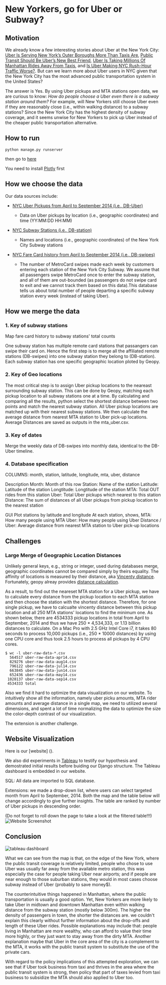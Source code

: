 # New Yorkers, go for Uber or Subway?

## Motivation

We already know a few interesting stories about Uber at the New York City: [Uber Is Serving New York’s Outer Boroughs More Than Taxis Are](http://fivethirtyeight.com/features/uber-is-serving-new-yorks-outer-boroughs-more-than-taxis-are/), [Public Transit Should Be Uber’s New Best Friend](http://fivethirtyeight.com/features/public-transit-should-be-ubers-new-best-friend/), [Uber Is Taking Millions Of Manhattan Rides Away From Taxis](http://fivethirtyeight.com/features/uber-is-taking-millions-of-manhattan-rides-away-from-taxis/), and [Is Uber Making NYC Rush-Hour Traffic Worse?](http://fivethirtyeight.com/features/is-uber-making-nyc-rush-hour-traffic-worse/). But can we learn more about Uber users in NYC given that the New York City has the most advanced public transportation system in the United States?

The answer is Yes. By using Uber pickups and MTA stations open data, we are curious to know: _How do people choose a Uber even there is a subway station around them?_ For example, will New Yorkers still choose Uber even if they are reasonably close (i.e., within walking distance) to a subway stations? Since the New York City has the highest density of subway coverage, and it seems unwise for New Yorkers to pick up Uber instead of the cheaper public transportation alternative.

## How to run
```
python manage.py runserver
```
then go to [here](http://127.0.0.1:8000/)

You need to install [Plotly](https://plot.ly/python/getting-started/) first

## How we choose the data

Our data sources include:

* [NYC Uber Pickups from April to September 2014 (i.e., DB-Uber)](https://github.com/fivethirtyeight/uber-tlc-foil-response)
  * Data on Uber pickups by location (i.e., geographic coordinates) and time (YY:MM:DD HH:MM)

* [NYC Subway Stations (i.e., DB-station)](https://data.cityofnewyork.us/Transportation/Subway-Stations/arq3-7z49)
  * Names and locations (i.e., geographic coordinates) of the New York City Subway stations

* [NYC Fare Card history from April to September 2014 (i.e., DB-swipes)](https://data.ny.gov/Transportation/Fare-Card-History-for-Metropolitan-Transportation-/v7qc-gwpn)
  * The number of MetroCard swipes made each week by customers entering each station of the New York City Subway. We assume that all passengers swipe MetroCard once to enter the subway station, and all of them are out-bounded (as passengers do not swipe card to exit and we cannot track them based on this data).This database tells us about total number of people departing a specific subway station every week (instead of taking Uber).

## How we merge the data
### 1. Key of subway stations
Map fare card history to subway stations' total counts

One subway station has multiple remote card stations that passangers can swipe their card on.
Hence the first step is to merge all the affiliated remote stations (DB-swipes) into one subway station they belong to (DB-station). Each subway station has one specific geographic location ploted by Geopy.

### 2. Key of Geo locations
The most critical step is to assign Uber pickup locations to the neareast surrounding subway station.
This can be done by Geopy, matching each pickup location to all subway stations one at a time. By calculating and comparing all the results, python select the shortest distance between two points and match the nearest subway station. All Uber pickup locations are matched up with their nearest subway stations. We then calculate the average distance from nearest MTA station to Uber pick-up locations. Average Distances are saved as outputs in the mta_uber.csv.

### 3. Key of dates
Merge the weekly data of DB-swipes into monthly data, identical to the DB-Uber timeline.

### 4. Database specification

COLUMNS: month, station, latitude, longitude, mta, uber, distance

Description
Month: Month of this row
Station: Name of the station
Latitude: Latitude of the station
Longtitude: Longtitude of the station
MTA: Total OUT rides from this station
Uber: Total Uber pickups which nearest to this station
Distance: The sum of distances of all Uber pickups from pickup location to the nearest station


GUI
Plot stations by latitude and longitude
At each station, shows,
MTA: How many people using MTA
Uber: How many people using Uber
Distance / Uber: Average distance from nearest MTA station to Uber pick-up locations

## Challenges

### Large Merge of Geographic Location Distances

Unlikely general keys, e.g., string or integer, used during databases merge, geographic coordinates cannot be compared simply by theirs equality. The affinity of locations is measured by their distance, aka [Vincenty distance](https://en.wikipedia.org/wiki/Vincenty's_formulae). Fortunately, geopy alreay provides [distance calculation](https://geopy.readthedocs.io/en/1.10.0/#module-geopy.distance).

As a result, to find out the neareset MTA station for a Uber pickup, we have to calculate every distance from the pickup location to each MTA station and then choose the station with the shortest distance. Therefore, for one single pickup, we have to calcualte vincenty distance between this pickup location and all 250 MTA stations' locations to find the minimum one. As shown below, there are 4534333 pickup locations in total from April to September, 2014 and thus we have 250 * 4,534,333, or 1.13 billion distances to calculate. On a Mac Pro with 2.5 GHz Intel Core i7, it takes 80 seconds to process 10,000 pickups (i.e., 250 * 10000 distances) by using one CPU core and thus took 2.5 hours to process all pickups by 4 CPU cores.

```
$ wc -l uber-raw-data-*.csv
  564517 uber-raw-data-apr14.csv
  829276 uber-raw-data-aug14.csv
  796122 uber-raw-data-jul14.csv
  663845 uber-raw-data-jun14.csv
  652436 uber-raw-data-may14.csv
 1028137 uber-raw-data-sep14.csv
 4534333 total
```

Also we find it hard to optimize the data visualization on our website. To intuitively show all the information, namely uber picku amounts, MTA rider amounts and average distance in a single map, we need to utilized several dimensions, and spent a lot of time normalizing the data to optimize the size the color-depth contrast of our visualization.

The extension is another challenge.

## Website Visualization
Here is our [website] ().

We also did experiments in [Tableau](https://public.tableau.com/views/NYCUber/Dashboard1?:embed=y&:display_count=yes) to testify our hypothesis and demostrated initial results before buiding our Django structure. The Tableau dashboard is embedded in our website.

SQL:
All data are imported to SQL database.

Extensions:
we made a drop-down list, where users can select targeted month from April to September, 2014. Both the map and the table below will change accordingly to give further insights. The table are ranked by number of Uber pickups in descending order. 

(Do not forget to roll down the page to take a look at the filtered table!!!)
![Website Screenshot](https://cloud.githubusercontent.com/assets/22580466/20856764/803bf8ec-b8cc-11e6-9834-48d7ffca93b5.png)

## Conclusion

![tableau dashboard](https://cloud.githubusercontent.com/assets/22580466/20686199/867e2b2a-b56c-11e6-9b9a-c747815a31d9.png)

What we can see from the map is that, on the edge of the New York, where the public transit coverage is relatively limited, people who chose to use Uber was usually far away from the available metro station, this was especially the case for people taking Uber near airports; and if people are near enough to those suburban stations, they would in most cases choose subway instead of Uber (probably to save money$).

The counterintuitive things happened in Manhattan, where the public transportation is usually a good option. Yet, New Yorkers are more likely to take Uber in midtown and downtown Manhattan even within walking distance from the subway station (mostly below 300m). The higher the density of passengers in town, the shorter the distances are. we couldn't explain this clearly without further information about the drop-offs and length of these Uber rides. Possible explanations may include that: people living in Manhattan are more wealthy, who can afford to value their time more highly, or they just want to stay away from the dirty MTA. Another explanation maybe that Uber in the core area of the city is a complement to the MTA, it works with the public transit system to substitute the use of the private cars. 

With regard to the policy implications of this attempted exploration, we can see that if Uber took business from taxi and thrives in the area where the public transit system is strong, then policy that part of taxes levied from taxi business to subsidize the MTA should also applied to Uber too.



